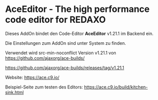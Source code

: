 # AceEditor - The high performance code editor for **REDAXO**

Dieses AddOn bindet den Code-Editor **AceEditor** v1.21.1 im Backend ein.

Die Einstellungen zum AddOn sind unter System zu finden.

Verwendet wird src-min-noconflict Version v1.21.1 von https://github.com/ajaxorg/ace-builds/

https://github.com/ajaxorg/ace-builds/releases/tag/v1.21.1

Website: https://ace.c9.io/

Beispiel-Seite zum testen des Editors: https://ace.c9.io/build/kitchen-sink.html
